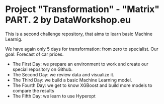 # Project "Transformation" - "Matrix" PART. 2 by DataWorkshop.eu
This is a second challenge repository, that aims to learn basic Machine Learnig.

We have again only 5 days for transformation: from zero to specialist.
Our goal: Forecast of car prices.

- The First Day: we prepare an environment to work and create our special repository on Github.
- The Second Day: we review data and visualize it.
- The Third Day: we build a basic Machine Learning model.
- The Fourth Day: we get to know XGBoost and build more models to compare the results
- The Fifth Day: we learn to use Hyperopt 
